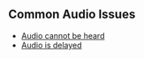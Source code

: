 ## Common Audio Issues
- [Audio cannot be heard](Silence/Muted%20Audio.md)
- [Audio is delayed](Trimming%20Audio.md)